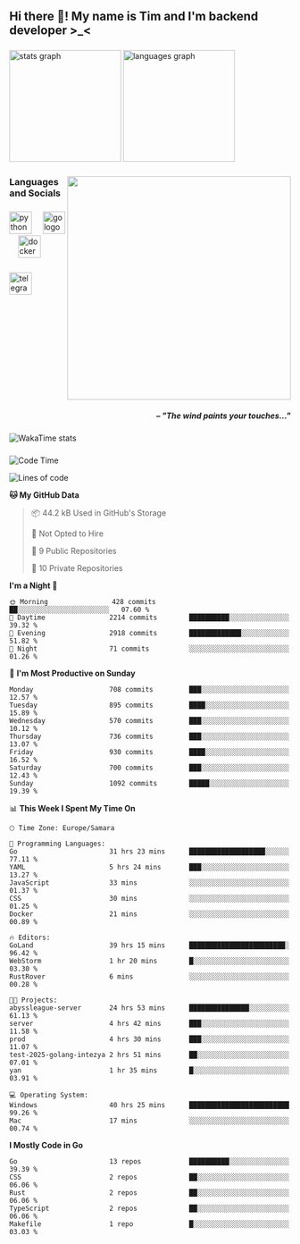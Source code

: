 <h2 align="left">Hi there 👋! My name is Tim and I'm backend developer >_<</h2>

###

<div align="left">
  <img src="https://github-readme-stats-qilm.vercel.app/api?username=intezya&hide_title=false&hide_rank=false&show_icons=true&include_all_commits=true&count_private=true&disable_animations=false&theme=tokyonight&locale=en&hide_border=true&order=1&show=prs_merged&hide=issues" height="200" alt="stats graph"  />
  <img src="https://github-readme-stats-qilm.vercel.app/api/top-langs?username=intezya&locale=en&hide_title=false&layout=donut&langs_count=5&theme=tokyonight&hide_border=true&order=2&exclude_repo=github-readme-stats&hide=mako" height="200" alt="languages graph"  />
</div>

###

<img align="right" height="400" src="https://i.pinimg.com/736x/99/d9/d9/99d9d9ecd844a351ae877f4df30d82ab.jpg"  />

###

<h3 align="left">Languages and Socials</h3>

###

<div align="left">
  <img src="https://cdn.jsdelivr.net/gh/devicons/devicon/icons/python/python-original.svg" height="40" alt="python logo"  />
  <img width="12" />
  <img src="https://cdn.simpleicons.org/go/00ADD8" height="40" alt="go logo"  />
  <img width="12" />
  <img src="https://cdn.jsdelivr.net/gh/devicons/devicon/icons/docker/docker-original.svg" height="40" alt="docker logo"  />
</div>

###

<div align="left">
  <a href="https://t.me/lezviesput">
    <img src="https://img.shields.io/static/v1?message=Telegram&logo=telegram&label=&color=2CA5E0&logoColor=white&labelColor=&style=for-the-badge" height="40" alt="telegram logo"  />
  </a>
</div>

###

<br clear="both">

<h5 align="right">– "The wind paints your touches..."</h5>

###

<picture>
	<source
		srcset="https://github-readme-stats-qilm.vercel.app/api/wakatime?username=intezya&theme=tokyonight&layout=compact&hide_border=true"
		media="(prefers-color-scheme: dark)%2C (prefers-color-scheme: no-preference)"
	/>
	<img alt="WakaTime stats" src="https://github-readme-stats-qilm.vercel.app/api/wakatime?username=intezya&theme=tokyonight&layout=compact&hide_border=true&"/>
</picture>

###

<!--START_SECTION:waka-->
![Code Time](http://img.shields.io/badge/Code%20Time-243%20hrs%2021%20mins-blue)

![Lines of code](https://img.shields.io/badge/From%20Hello%20World%20I%27ve%20Written-709.5%20thousand%20lines%20of%20code-blue)

**🐱 My GitHub Data** 

> 📦 44.2 kB Used in GitHub's Storage 
 > 
> 🚫 Not Opted to Hire
 > 
> 📜 9 Public Repositories 
 > 
> 🔑 10 Private Repositories 
 > 
**I'm a Night 🦉** 

```text
🌞 Morning                428 commits         ██░░░░░░░░░░░░░░░░░░░░░░░   07.60 % 
🌆 Daytime                2214 commits        ██████████░░░░░░░░░░░░░░░   39.32 % 
🌃 Evening                2918 commits        █████████████░░░░░░░░░░░░   51.82 % 
🌙 Night                  71 commits          ░░░░░░░░░░░░░░░░░░░░░░░░░   01.26 % 
```
📅 **I'm Most Productive on Sunday** 

```text
Monday                   708 commits         ███░░░░░░░░░░░░░░░░░░░░░░   12.57 % 
Tuesday                  895 commits         ████░░░░░░░░░░░░░░░░░░░░░   15.89 % 
Wednesday                570 commits         ███░░░░░░░░░░░░░░░░░░░░░░   10.12 % 
Thursday                 736 commits         ███░░░░░░░░░░░░░░░░░░░░░░   13.07 % 
Friday                   930 commits         ████░░░░░░░░░░░░░░░░░░░░░   16.52 % 
Saturday                 700 commits         ███░░░░░░░░░░░░░░░░░░░░░░   12.43 % 
Sunday                   1092 commits        █████░░░░░░░░░░░░░░░░░░░░   19.39 % 
```


📊 **This Week I Spent My Time On** 

```text
🕑︎ Time Zone: Europe/Samara

💬 Programming Languages: 
Go                       31 hrs 23 mins      ███████████████████░░░░░░   77.11 % 
YAML                     5 hrs 24 mins       ███░░░░░░░░░░░░░░░░░░░░░░   13.27 % 
JavaScript               33 mins             ░░░░░░░░░░░░░░░░░░░░░░░░░   01.37 % 
CSS                      30 mins             ░░░░░░░░░░░░░░░░░░░░░░░░░   01.25 % 
Docker                   21 mins             ░░░░░░░░░░░░░░░░░░░░░░░░░   00.89 % 

🔥 Editors: 
GoLand                   39 hrs 15 mins      ████████████████████████░   96.42 % 
WebStorm                 1 hr 20 mins        █░░░░░░░░░░░░░░░░░░░░░░░░   03.30 % 
RustRover                6 mins              ░░░░░░░░░░░░░░░░░░░░░░░░░   00.28 % 

🐱‍💻 Projects: 
abyssleague-server       24 hrs 53 mins      ███████████████░░░░░░░░░░   61.13 % 
server                   4 hrs 42 mins       ███░░░░░░░░░░░░░░░░░░░░░░   11.58 % 
prod                     4 hrs 30 mins       ███░░░░░░░░░░░░░░░░░░░░░░   11.07 % 
test-2025-golang-intezya 2 hrs 51 mins       ██░░░░░░░░░░░░░░░░░░░░░░░   07.01 % 
yan                      1 hr 35 mins        █░░░░░░░░░░░░░░░░░░░░░░░░   03.91 % 

💻 Operating System: 
Windows                  40 hrs 25 mins      █████████████████████████   99.26 % 
Mac                      17 mins             ░░░░░░░░░░░░░░░░░░░░░░░░░   00.74 % 
```

**I Mostly Code in Go** 

```text
Go                       13 repos            ██████████░░░░░░░░░░░░░░░   39.39 % 
CSS                      2 repos             ██░░░░░░░░░░░░░░░░░░░░░░░   06.06 % 
Rust                     2 repos             ██░░░░░░░░░░░░░░░░░░░░░░░   06.06 % 
TypeScript               2 repos             ██░░░░░░░░░░░░░░░░░░░░░░░   06.06 % 
Makefile                 1 repo              █░░░░░░░░░░░░░░░░░░░░░░░░   03.03 % 
```




<!--END_SECTION:waka-->
